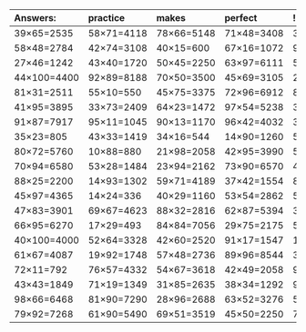 | Answers: | practice | makes | perfect | ! |
| :--- | :--- | :--- | :--- | :--- |
| 39×65=2535 | 58×71=4118 | 78×66=5148 | 71×48=3408 | 32×45=1440 | 
| 58×48=2784 | 42×74=3108 | 40×15=600 | 67×16=1072 | 96×67=6432 | 
| 27×46=1242 | 43×40=1720 | 50×45=2250 | 63×97=6111 | 56×100=5600 | 
| 44×100=4400 | 92×89=8188 | 70×50=3500 | 45×69=3105 | 25×76=1900 | 
| 81×31=2511 | 55×10=550 | 45×75=3375 | 72×96=6912 | 84×94=7896 | 
| 41×95=3895 | 33×73=2409 | 64×23=1472 | 97×54=5238 | 38×93=3534 | 
| 91×87=7917 | 95×11=1045 | 90×13=1170 | 96×42=4032 | 39×95=3705 | 
| 35×23=805 | 43×33=1419 | 34×16=544 | 14×90=1260 | 50×51=2550 | 
| 80×72=5760 | 10×88=880 | 21×98=2058 | 42×95=3990 | 54×50=2700 | 
| 70×94=6580 | 53×28=1484 | 23×94=2162 | 73×90=6570 | 45×87=3915 | 
| 88×25=2200 | 14×93=1302 | 59×71=4189 | 37×42=1554 | 84×59=4956 | 
| 45×97=4365 | 14×24=336 | 40×29=1160 | 53×54=2862 | 54×28=1512 | 
| 47×83=3901 | 69×67=4623 | 88×32=2816 | 62×87=5394 | 30×77=2310 | 
| 66×95=6270 | 17×29=493 | 84×84=7056 | 29×75=2175 | 59×99=5841 | 
| 40×100=4000 | 52×64=3328 | 42×60=2520 | 91×17=1547 | 11×14=154 | 
| 61×67=4087 | 19×92=1748 | 57×48=2736 | 89×96=8544 | 32×75=2400 | 
| 72×11=792 | 76×57=4332 | 54×67=3618 | 42×49=2058 | 94×75=7050 | 
| 43×43=1849 | 71×19=1349 | 31×85=2635 | 38×34=1292 | 98×16=1568 | 
| 98×66=6468 | 81×90=7290 | 28×96=2688 | 63×52=3276 | 56×21=1176 | 
| 79×92=7268 | 61×90=5490 | 69×51=3519 | 45×50=2250 | 77×95=7315 | 
